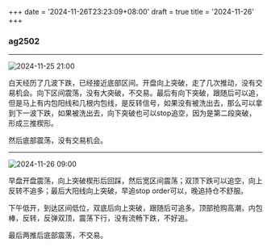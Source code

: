 +++
date = '2024-11-26T23:23:09+08:00'
draft = true
title = '2024-11-26'
+++

### ag2502

---

![2024-11-25 21:00](/img/2024-11-26-23-23-51.png)

白天经历了几波下跌，已经接近底部区间。开盘向上突破，走了几次推动，没有交易机会。向下区间震荡，没有大突破，不交易。最后有向下突破，跟随后可以追，但是马上有内包阳线和几根内包线，是反转信号，如果没有被洗出去，那么可以拿到下一波下跌，如果被洗出去，向下突破也可以stop追空，因为是第二段突破，形成三推楔形。

然后底部震荡，没有交易机会。

---

![2024-11-26 09:00](/img/2024-11-26-23-58-50.png)

早盘开盘震荡，向上突破楔形后回踩，然后宽区间震荡；双顶下跌可以追空，向上反转不追多；最后大阳线向上突破，早追stop order可以，晚追持仓不舒服。

下午低开，到达区间低位，双底后向上突破，跟随后可追多。顶部抢购高潮，内包棒，反转，反弹双顶，震荡下行，没有流畅下跌，不好追。

最后两推后底部震荡，不交易。



